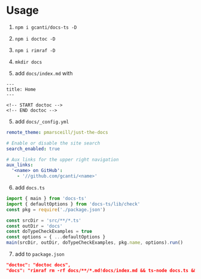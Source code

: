 # Usage

1. `npm i gcanti/docs-ts -D`

2. `npm i doctoc -D`

3. `npm i rimraf -D`

4. `mkdir docs`

5. add `docs/index.md` with

```
---
title: Home
---

<!-- START doctoc -->
<!-- END doctoc -->
```

5. add `docs/_config.yml`

```yml
remote_theme: pmarsceill/just-the-docs

# Enable or disable the site search
search_enabled: true

# Aux links for the upper right navigation
aux_links:
  '<name> on GitHub':
    - '//github.com/gcanti/<name>'
```

6. add `docs.ts`

```ts
import { main } from 'docs-ts'
import { defaultOptions } from 'docs-ts/lib/check'
const pkg = require('./package.json')

const srcDir = 'src/**/*.ts'
const outDir = 'docs'
const doTypeCheckExamples = true
const options = { ...defaultOptions }
main(srcDir, outDir, doTypeCheckExamples, pkg.name, options).run()
```

7. add to `package.json`

```json
"doctoc": "doctoc docs",
"docs": "rimraf rm -rf docs/**/*.md!docs/index.md && ts-node docs.ts && npm run doctoc"
```
